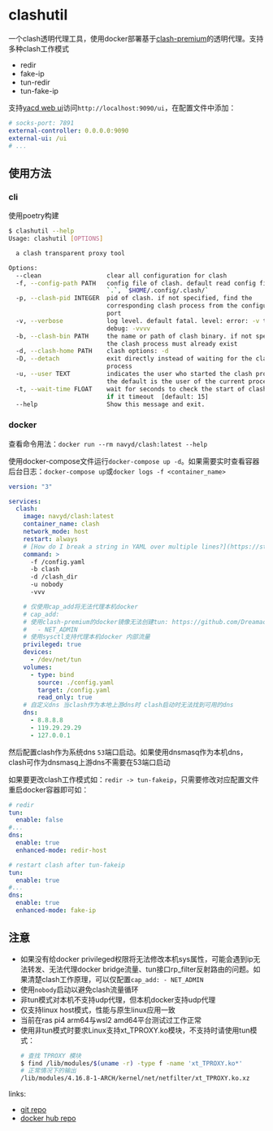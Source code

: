 # clashutil

一个clash透明代理工具，使用docker部署基于[clash-premium](https://github.com/Dreamacro/clash)的透明代理。支持多种clash工作模式

- redir
- fake-ip
- tun-redir
- tun-fake-ip

支持[yacd web ui](https://github.com/haishanh/yacd)访问`http://localhost:9090/ui`，在配置文件中添加：

```yml
# socks-port: 7891
external-controller: 0.0.0.0:9090
external-ui: /ui
# ...
```

## 使用方法

### cli

使用poetry构建

```bash
$ clashutil --help
Usage: clashutil [OPTIONS]

  a clash transparent proxy tool

Options:
  --clean                  clear all configuration for clash
  -f, --config-path PATH   config file of clash. default read config file from
                           `.`, `$HOME/.config/.clash/`
  -p, --clash-pid INTEGER  pid of clash. if not specified, find the
                           corresponding clash process from the configuration
                           port
  -v, --verbose            log level. default fatal. level: error: -v to
                           debug: -vvvv
  -b, --clash-bin PATH     the name or path of clash binary. if not specified,
                           the clash process must already exist
  -d, --clash-home PATH    clash options: -d
  -D, --detach             exit directly instead of waiting for the clash
                           process
  -u, --user TEXT          indicates the user who started the clash process,
                           the default is the user of the current process
  -t, --wait-time FLOAT    wait for seconds to check the start of clash. exit
                           if it timeout  [default: 15]
  --help                   Show this message and exit.
```

### docker

查看命令用法：`docker run --rm navyd/clash:latest --help`

使用docker-compose文件运行`docker-compose up -d`。如果需要实时查看容器后台日志：`docker-compose up`或`docker logs -f <container_name>`

```yml
version: "3"

services:
  clash:
    image: navyd/clash:latest
    container_name: clash
    network_mode: host
    restart: always
    # [How do I break a string in YAML over multiple lines?](https://stackoverflow.com/a/21699210/8566831)
    command: >
      -f /config.yaml
      -b clash
      -d /clash_dir
      -u nobody
      -vvv

    # 仅使用cap_add将无法代理本机docker
    # cap_add:
    # 使用clash-premium的docker镜像无法创建tun: https://github.com/Dreamacro/clash/issues/736
    #   - NET_ADMIN
    # 使用sysctl支持代理本机docker 内部流量
    privileged: true
    devices:
      - /dev/net/tun
    volumes:
      - type: bind
        source: ./config.yaml
        target: /config.yaml
        read_only: true
    # 自定义dns 当clash作为本地上游dns时 clash启动时无法找到可用的dns
    dns:
      - 8.8.8.8
      - 119.29.29.29
      - 127.0.0.1
```

然后配置clash作为系统dns `53`端口启动。如果使用dnsmasq作为本机dns，clash可作为dnsmasq上游dns不需要在53端口启动

如果要更改clash工作模式如：`redir -> tun-fakeip`，只需要修改对应配置文件重启docker容器即可如：

```yml
# redir
tun:
  enable: false
#...
dns:
  enable: true
  enhanced-mode: redir-host

# restart clash after tun-fakeip
tun:
  enable: true
#...
dns:
  enable: true
  enhanced-mode: fake-ip
```

## 注意

- 如果没有给docker privileged权限将无法修改本机sys属性，可能会遇到ip无法转发、无法代理docker bridge流量、tun接口rp_filter反射路由的问题。如果清楚clash工作原理，可以仅配置`cap_add: - NET_ADMIN`
- 使用`nobody`启动以避免clash流量循环
- 非tun模式对本机不支持udp代理，但本机docker支持udp代理
- 仅支持linux host模式，性能与原生linux应用一致
- 当前在ras pi4 arm64与wsl2 amd64平台测试过工作正常
- 使用非tun模式时要求Linux支持xt_TPROXY.ko模块，不支持时请使用tun模式：
  ```bash
  # 查找 TPROXY 模块
  $ find /lib/modules/$(uname -r) -type f -name 'xt_TPROXY.ko*'
  # 正常情况下的输出
  /lib/modules/4.16.8-1-ARCH/kernel/net/netfilter/xt_TPROXY.ko.xz
  ```

links:

- [git repo](https://github.com/NavyD/docker-clash)
- [docker hub repo](https://hub.docker.com/r/navyd/clash)
